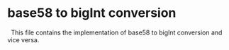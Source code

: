 # base58 to bigInt conversion
&nbsp; This file contains the implementation of base58 to bigInt conversion and vice versa.
